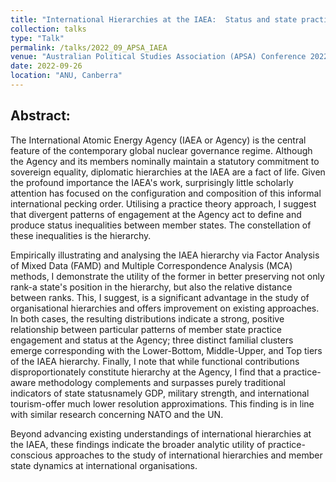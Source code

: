 ```yaml
---
title: "International Hierarchies at the IAEA:  Status and state practice"
collection: talks
type: "Talk"
permalink: /talks/2022_09_APSA_IAEA
venue: "Australian Political Studies Association (APSA) Conference 2022"
date: 2022-09-26
location: "ANU, Canberra"
---
```


## Abstract:
The International Atomic Energy Agency (IAEA or Agency) is the central feature of the contemporary global nuclear governance regime. Although the Agency and its members
nominally maintain a statutory commitment to sovereign equality, diplomatic hierarchies at the IAEA are a fact of life. Given the profound importance the IAEA's work, surprisingly
little scholarly attention has focused on the configuration and composition of this informal international pecking order. Utilising a practice theory approach, I suggest that divergent
patterns of engagement at the Agency act to define and produce status inequalities between member states. The constellation of these inequalities is the hierarchy.

Empirically illustrating and analysing the IAEA hierarchy via Factor Analysis of Mixed Data (FAMD) and Multiple Correspondence Analysis (MCA) methods, I demonstrate the
utility of the former in better preserving not only rank-a state's position in the hierarchy, but also the relative distance between ranks. This, I suggest, is a significant advantage in
the study of organisational hierarchies and offers improvement on existing approaches. In both cases, the resulting distributions indicate a strong, positive relationship between
particular patterns of member state practice engagement and status at the Agency; three distinct familial clusters emerge corresponding with the Lower-Bottom, Middle-Upper, and
Top tiers of the IAEA hierarchy. Finally, I note that while functional contributions disproportionately constitute hierarchy at the Agency, I find that a practice-aware
methodology complements and surpasses purely traditional indicators of state statusnamely GDP, military strength, and international tourism-offer much lower resolution
approximations. This finding is in line with similar research concerning NATO and the UN. 

Beyond advancing existing understandings of international hierarchies at the IAEA, these findings indicate the broader analytic utility of practice-conscious approaches to the study of international hierarchies and member state dynamics at international organisations.

